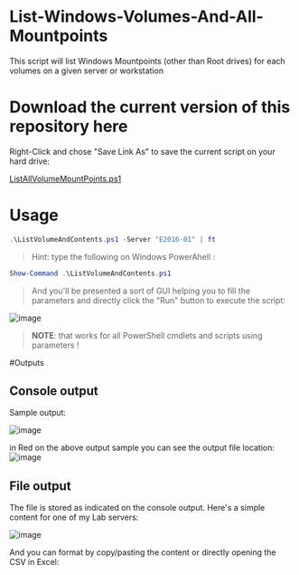 # List-Windows-Volumes-And-All-Mountpoints
This script will list Windows Mountpoints (other than Root drives) for each volumes on a given server or workstation

# Download the current version of this repository here

Right-Click and chose "Save Link As" to save the current script on your hard drive:

[ListAllVolumeMountPoints.ps1](https://raw.githubusercontent.com/SammyKrosoft/List-Windows-Volumes-And-All-Mountpoints/main/ListAllVolumeMountPoints.ps1)

# Usage

```powershell
.\ListVolumeAndContents.ps1 -Server "E2016-01" | ft
```

> Hint: type the following on Windows PowerAhell :

```powershell
Show-Command .\ListVolumeAndContents.ps1
```

>And you'll be presented a sort of GUI helping you to fill the parameters and directly click the "Run" button to execute the script:

![image](https://user-images.githubusercontent.com/33433229/119180072-cc66e980-ba3d-11eb-9074-549cb725414e.png)

>**NOTE**: that works for all PowerShell cmdlets and scripts using parameters !

#Outputs

## Console output

Sample output:

![image](https://user-images.githubusercontent.com/33433229/119164649-a421bf80-ba2a-11eb-8fa2-9d1a834af576.png)


in Red on the above output sample you can see the output file location:
![image](https://user-images.githubusercontent.com/33433229/119164854-d501f480-ba2a-11eb-9975-3bad028f8855.png)

## File output

The file is stored as indicated on the console output. Here's a simple content for one of my Lab servers:

![image](https://user-images.githubusercontent.com/33433229/119180328-28317280-ba3e-11eb-80f0-499977d91eb6.png)

And you can format by copy/pasting the content or directly opening the CSV in Excel:


